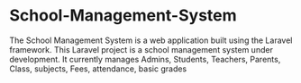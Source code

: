 # School-Management-System
The School Management System is a  web application built using the Laravel framework. This Laravel project is a school management system under development. It currently manages Admins, Students, Teachers,  Parents, Class, subjects, Fees, attendance, basic grades 
